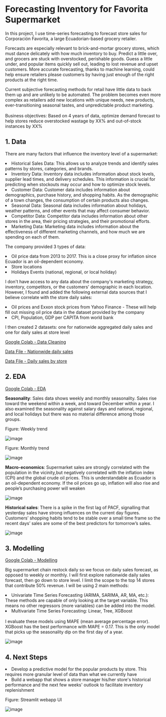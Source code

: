 # Forecasting Inventory for Favorita Supermarket

In this project, I use time-series forecasting to forecast store sales for Corporación Favorita, a large Ecuadorian-based grocery retailer.

Forecasts are especially relevant to brick-and-mortar grocery stores, which must dance delicately with how much inventory to buy. Predict a little over, and grocers are stuck with overstocked, perishable goods. Guess a little under, and popular items quickly sell out, leading to lost revenue and upset customers. More accurate forecasting, thanks to machine learning, could help ensure retailers please customers by having just enough of the right products at the right time.

Current subjective forecasting methods for retail have little data to back them up and are unlikely to be automated. The problem becomes even more complex as retailers add new locations with unique needs, new products, ever-transitioning seasonal tastes, and unpredictable product marketing.
<br><br>
Business objectives:
Based on 4 years of data, optimize demand forecast to help stores reduce overstocked wastage by XX% and out-of-stock instances by XX%
## 1. Data 
There are many factors that influence the inventory level of a supermarket:

<li>Historical Sales Data: This allows us to analyze trends and identify sales patterns by stores, categories, and brands.
<li>Inventory Data: Inventory data includes information about stock levels, supplier lead times, and delivery schedules. This information is crucial for predicting when stockouts may occur and how to optimize stock levels.

<li>Customer Data: Customer data includes information about demographics, purchase history, and shopping habits. As the demographic of a town changes, the consumption of certain products also changes. 

<li>Seasonal Data: Seasonal data includes information about holidays, weather patterns, and other events that may affect consumer behavior. 

<li>Competitor Data: Competitor data includes information about other stores in the area, their pricing strategies, and their promotional efforts. 

<li>Marketing Data: Marketing data includes information about the effectiveness of different marketing channels, and how much we are spending on each of them. 


The company provided 3 types of data:
<li> Oil price data from 2013 to 2017. This is a close proxy for inflation since Ecuador is an oil-dependent economy.
<li> Store locations
<li> Holidays Events (national, regional, or local holiday) 

  
I don't have access to any data about the company's marketing strategy, inventory, competitors, or the customers' demographic in each location. However, I found and added the following external data sources that I believe correlate with the store daily sales:
<li>Oil prices and Exxon stock prices from Yahoo Finance - These will help fill out missing oil price data in the dataset provided by the company
<li>CPI, Population, GDP per CAPITA from world bank 

I then created 2 datasets: one for nationwide aggregated daily sales and one for daily sales at store level 

[Google Colab - Data Cleaning](https://colab.research.google.com/drive/1b-MgQHnU4bJG1scwBxubLt3B1Ca9Yk72#scrollTo=lCqUgX6g_pxS) 

[Data File - Nationwide daily sales](https://drive.google.com/drive/u/0/folders/1pUolHpeB9aaehKY1ZSZDQ78ws6m_DpJR)

[Data File - Daily sales by store](https://drive.google.com/drive/u/0/folders/1pUolHpeB9aaehKY1ZSZDQ78ws6m_DpJR)

## 2. EDA

[Google Colab - EDA](https://colab.research.google.com/drive/12Sr-JmsNdWy2CJsxZeYP0lNE__i5sXl7#scrollTo=RrbzXNzciGaS)

**Seasonality**: Sales data shows weekly and monthly seasonality. Sales rise toward the weekend within a week, and toward December within a year. I also examined the seasonality against salary days and national, regional, and local holidays but there was no material difference among those groups.

Figure: Weekly trend

![image](https://user-images.githubusercontent.com/70331438/224578090-c191e607-7062-49d7-a5fb-fd18ad1e6dde.png)

Figure: Monthly trend

![image](https://user-images.githubusercontent.com/70331438/224578225-4793ddff-6d3a-42f4-8bf5-ce04c947d532.png)


**Macro-economics**: Supermarket sales are strongly correlated with the population in the vicinity,but negatively correlated with the inflation index (CPI) and the global crude oil prices. This is understandable as Ecuador is an oil-dependent economy. If the oil prices go up, inflation will also rise and people’s purchasing power will weaken

![image](https://user-images.githubusercontent.com/70331438/224578241-7fdabb76-d81c-48d3-8836-0c6b3a236a10.png)

**Historical sales**: There is a spike in the first lag of PACF, signalling that yesterday sales have strong influences on the current day figures. Customers’ shopping habits tend to be stable over a small time frame so the recent days’ sales are some of the best predictors for tomorrow’s sales.     

![image](https://user-images.githubusercontent.com/70331438/224578255-9abe786f-846c-4cab-ab91-824f20cf3e0b.png)

## 3. Modelling 

[Google Colab - Modelling](https://colab.research.google.com/drive/1vsbMI9QyX2Tk0tfIkUnTcGEYF228uOtM#scrollTo=BMjQQ59_8G8U)

Big supermarket chain restock daily so we focus on daily sales forecast, as opposed to weekly or monthly. I will first explore nationwide daily sales forecast, then go down to store level. I limit the scope to the top 14 stores that contribute 50% revenue. I will be using 2 main methods:
<li>Univariate Time Series Forecasting (ARIMA, SARIMA, AR, MA, etc.): These methods are capable of only looking at the target variable. This means no other regressors (more variables) can be added into the model.
<li>Multivariate Time Series Forecasting: Linear, Tree, XGBoost
<br><br>
I evaluate these models using MAPE (mean average percentage error). XGBoost has the best performance with MAPE = 0.17. This is the only model that picks up the seasonality dip on the first day of a year. 

![image](https://user-images.githubusercontent.com/70331438/224578286-2b444969-a33e-4b0d-84c7-3621c5d55ca2.png)

## 4. Next Steps

<li>Develop a predictive model for the popular products by store. This requires more granular level of data than what we currently have</li>
<li>Build a webapp that shows a store manager his/her store's historical performance and the next few weeks' outlook to facilitate inventory replenishment</li>

Figure: Streamlit webapp UI

![image](https://user-images.githubusercontent.com/70331438/224578320-8ea97a3c-303f-43a6-8ae7-c31fb04cff54.png)
